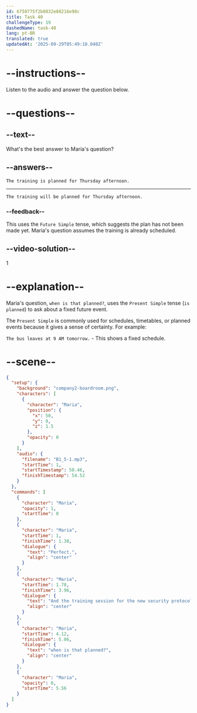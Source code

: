 ```yaml
---
id: 6750775f2b0832e88216e98c
title: Task 40
challengeType: 19
dashedName: task-40
lang: pt-BR
translated: true
updatedAt: '2025-09-29T05:49:18.040Z'
---
```

<!-- (Audio) Maria: Perfect. And the training session for the new security protocols, when is that planned? -->

<!-- SPEAKING -->

# --instructions--

Listen to the audio and answer the question below.

# --questions--

## --text--

What's the best answer to Maria's question?

## --answers--

`The training is planned for Thursday afternoon.`

---

`The training will be planned for Thursday afternoon.`

### --feedback--

This uses the `Future Simple` tense, which suggests the plan has not been made yet. Maria's question assumes the training is already scheduled.

## --video-solution--

1

# --explanation--

Maria's question, `when is that planned?`, uses the `Present Simple` tense (`is planned`) to ask about a fixed future event. 

The `Present Simple` is commonly used for schedules, timetables, or planned events because it gives a sense of certainty. For example:

`The bus leaves at 9 AM tomorrow.` - This shows a fixed schedule.

# --scene--

```json
{
  "setup": {
    "background": "company2-boardroom.png",
    "characters": [
      {
        "character": "Maria",
        "position": {
          "x": 50,
          "y": 0,
          "z": 1.5
        },
        "opacity": 0
      }
    ],
    "audio": {
      "filename": "B1_5-1.mp3",
      "startTime": 1,
      "startTimestamp": 50.46,
      "finishTimestamp": 54.52
    }
  },
  "commands": [
    {
      "character": "Maria",
      "opacity": 1,
      "startTime": 0
    },
    {
      "character": "Maria",
      "startTime": 1,
      "finishTime": 1.38,
      "dialogue": {
        "text": "Perfect.",
        "align": "center"
      }
    },
    {
      "character": "Maria",
      "startTime": 1.78,
      "finishTime": 3.96,
      "dialogue": {
        "text": "And the training session for the new security protocols,",
        "align": "center"
      }
    },
    {
      "character": "Maria",
      "startTime": 4.12,
      "finishTime": 5.06,
      "dialogue": {
        "text": "when is that planned?",
        "align": "center"
      }
    },
    {
      "character": "Maria",
      "opacity": 0,
      "startTime": 5.56
    }
  ]
}
```
